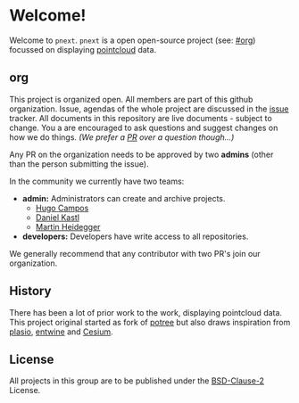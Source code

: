# Welcome!
Welcome to `pnext`. `pnext` is a open open-source project (see: [#org](#org)) focussed on displaying [pointcloud](https://en.wikipedia.org/wiki/Point_cloud) data.

## org
This project is organized open. All members are part of this github organization. Issue, agendas of the whole project
are discussed in the [issue](https://github.com/pnext/org/issues) tracker. All documents in this repository are live
documents - subject to change. You a are encouraged to ask questions and suggest changes on how we do things.
_(We prefer a [PR](https://help.github.com/articles/about-pull-requests/) over a question though...)_

Any PR on the organization needs to be approved by two **admins** (other than the person submitting the issue).

In the community we currently have two teams:
 
- **admin:** Administrators can create and archive projects.
    - [Hugo Campos](https://github.com/hccampos)
    - [Daniel Kastl](https://github.com/dkastl)
    - [Martin Heidegger](https://github.com/martinheidegger)
- **developers:** Developers have write access to all repositories.

We generally recommend that any contributor with two PR's join our organization.

## History
There has been a lot of prior work to the work, displaying pointcloud data. This project original started as fork of [potree](https://github.com/potree/potree) but also draws inspiration from [plasio](https://github.com/hobu/plasio.js),
[entwine](https://github.com/connormanning/entwine) and [Cesium](https://cesiumjs.org/).

## License
All projects in this group are to be published under the [BSD-Clause-2](https://opensource.org/licenses/BSD-2-Clause) License.
